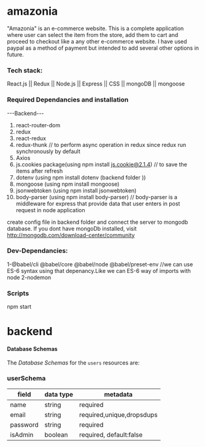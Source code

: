 # amazonia
"Amazonia" is an e-commerce website. This is a complete application where user can select the item from the store, add them to cart and proceed to checkout like a any other e-commerce website. I have used paypal as a method of payment but intended to add several other options in future.

### Tech stack:
React.js || Redux || Node.js || Express || CSS || mongoDB || mongoose


### Required Dependancies and installation
---Backend---<br />
1. react-router-dom <br />
2. redux <br />
3. react-redux <br />
4. redux-thunk  // to perform async operation in redux since redux run synchronously by default
5. Axios <br />
6. js.cookies package(using npm install js.cookie@2.1.4) // to save the items after refresh <br />
7. dotenv (using npm install dotenv (backend folder ))
8. mongoose (using npm install mongoose)
9. jsonwebtoken (using npm install jsonwebtoken)
10. body-parser (using npm install body-parser) // body-parser is a middleware for express that provide data that user enters in post request in node application


create config file in backend folder and connect the server to mongodb database. 
If you dont have mongoDb installed, visit
http://mongodb.com/download-center/community


### Dev-Dependancies:
1-@babel/cli @babel/core @babel/node @babel/preset-env 
//we can use ES-6 syntax using that depenancy.Like we can ES-6 way of imports with node
2-nodemon

### Scripts
npm start

# backend
#### Database Schemas

The _Database Schemas_ for the `users` resources are:

### userSchema
| field   | data type        | metadata                    |
|---------|------------------|-----------------------------|
| name    | string           |required                     |
| email   | string           |required,unique,dropsdups    |
| password| string           |required                     |
| isAdmin | boolean          |required, default:false      |






